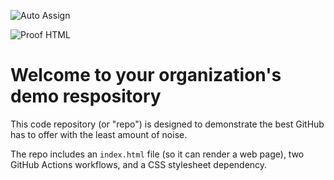 ![Auto Assign](https://github.com/keluaran-data-macau-heaps-io/demo-repository/actions/workflows/auto-assign.yml/badge.svg)

![Proof HTML](https://github.com/keluaran-data-macau-heaps-io/demo-repository/actions/workflows/proof-html.yml/badge.svg)

# Welcome to your organization's demo respository
This code repository (or "repo") is designed to demonstrate the best GitHub has to offer with the least amount of noise.

The repo includes an `index.html` file (so it can render a web page), two GitHub Actions workflows, and a CSS stylesheet dependency.
